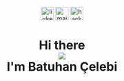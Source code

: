 <div align='center'>
  <a href="https://linkedin.com/in/batuhan-celebi"><img src="https://img.shields.io/badge/Linkedin-black?style=for-the-badge&logo=Linkedin&logoColor=white" height="30" alt="linkedin-logo"/></a>
  <a href="mailto:batuhancelebi.business@gmail.com"><img src="https://img.shields.io/badge/Gmail-white?style=for-the-badge&logo=gmail&logoColor=black" height="30" alt="mail-logo"/></a>
  <a href="https://www.hackerrank.com/profile/batuhan_celebi"><img src="https://img.shields.io/badge/Hackerrank-black?style=for-the-badge&logo=hackerrank&logoColor=white" height="30" alt="hackerrank-logo"/></a>
</div>
<h1 align='center'>
<div>Hi there</div>
<img src="https://camo.githubusercontent.com/19db51af5f90f1b152bc0b9078f5fe97053955be5074f03f17019c70345bdcdb/68747470733a2f2f6d69726f2e6d656469756d2e636f6d2f6d61782f313336302f302a37513379765349765f7430696f4a2d5a2e676966"> 
<div>I'm Batuhan Çelebi</div>
</h1>
